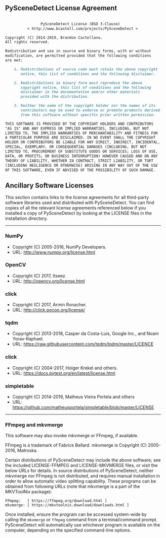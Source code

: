 
## PySceneDetect License Agreement

```md

                PySceneDetect License (BSD 3-Clause)
          < http://www.bcastell.com/projects/PySceneDetect >

Copyright (C) 2014-2019, Brandon Castellano.
All rights reserved.

Redistribution and use in source and binary forms, with or without
modification, are permitted provided that the following conditions
are met:

    1. Redistributions of source code must retain the above copyright
       notice, this list of conditions and the following disclaimer.

    2. Redistributions in binary form must reproduce the above
       copyright notice, this list of conditions and the following
       disclaimer in the documentation and/or other materials 
       provided with the distribution.

    3. Neither the name of the copyright holder nor the names of its
       contributors may be used to endorse or promote products derived
       from this software without specific prior written permission.

THIS SOFTWARE IS PROVIDED BY THE COPYRIGHT HOLDERS AND CONTRIBUTORS
"AS IS" AND ANY EXPRESS OR IMPLIED WARRANTIES, INCLUDING, BUT NOT
LIMITED TO, THE IMPLIED WARRANTIES OF MERCHANTABILITY AND FITNESS FOR
A PARTICULAR PURPOSE ARE DISCLAIMED. IN NO EVENT SHALL THE COPYRIGHT
HOLDER OR CONTRIBUTORS BE LIABLE FOR ANY DIRECT, INDIRECT, INCIDENTAL,
SPECIAL, EXEMPLARY, OR CONSEQUENTIAL DAMAGES (INCLUDING, BUT NOT
LIMITED TO, PROCUREMENT OF SUBSTITUTE GOODS OR SERVICES; LOSS OF USE,
DATA, OR PROFITS; OR BUSINESS INTERRUPTION) HOWEVER CAUSED AND ON ANY
THEORY OF LIABILITY, WHETHER IN CONTRACT, STRICT LIABILITY, OR TORT
(INCLUDING NEGLIGENCE OR OTHERWISE) ARISING IN ANY WAY OUT OF THE USE
OF THIS SOFTWARE, EVEN IF ADVISED OF THE POSSIBILITY OF SUCH DAMAGE.
```


## Ancillary Software Licenses

This section contains links to the license agreements for all third-party software libraries used and distributed with PySceneDetect.  You can find copies of all the relevant license agreements referenced below if you installed a copy of PySceneDetect by looking at the LICENSE files in the installation directory.

-----------------------------------------------------------------------

### NumPy

 - Copyright (C) 2005-2016, NumPy Developers.
 - URL: <a href="http://www.numpy.org/license.html" alt="NumPy License">http://www.numpy.org/license.html</a>


### OpenCV

 - Copyright (C) 2017, Itseez.
 - URL: <a href="http://opencv.org/license.html" alt="OpenCV License">http://opencv.org/license.html</a>


### click

 - Copyright (C) 2017, Armin Ronacher.
 - URL: <a href="http://click.pocoo.org/license/" alt="click License">http://click.pocoo.org/license/</a>


### tqdm

 - Copyright (C) 2013-2018, Casper da Costa-Luis, Google Inc., and Noam Yorav-Raphael.
 - URL: <a href="https://raw.githubusercontent.com/tqdm/tqdm/master/LICENCE" alt="tqdm License">https://raw.githubusercontent.com/tqdm/tqdm/master/LICENCE</a>


### click

 - Copyright (C) 2004-2017, Holger Krekel and others.
 - URL: <a href="https://docs.pytest.org/en/latest/license.html" alt="pytest License">https://docs.pytest.org/en/latest/license.html</a>


### simpletable

 - Copyright (C) 2014-2019, Matheus Vieira Portela and others
 - URL: <a href="https://github.com/matheusportela/simpletable/blob/master/LICENSE" alt="simpletable License">https://github.com/matheusportela/simpletable/blob/master/LICENSE</a>

-----------------------------------------------------------------------

### FFmpeg and mkvmerge

This software may also invoke mkvmerge or FFmpeg, if available.

FFmpeg is a trademark of Fabrice Bellard.
mkvmerge is Copyright (C) 2005-2016, Matroska.

Certain distributions of PySceneDetect may include the above software;
see the included LICENSE-FFMPEG and LICENSE-MKVMERGE files, or visit the
below URLs for details.  In source distributions of PySceneDetect,
neither mkvmerge nor FFmpeg is not distributed, and requires manual
installation in order to allow automatic video splitting capability.
These programs can be obtained from following URLs (note that mkvmerge
is a part of the MKVToolNix package):

    FFmpeg:   [ https://ffmpeg.org/download.html ]
    mkvmerge: [ https://mkvtoolnix.download/downloads.html ]

Once installed, ensure the program can be accessed system-wide by calling
the `mkvmerge` or `ffmpeg` command from a terminal/command prompt.
PySceneDetect will automatically use whichever program is available on
the computer, depending on the specified command-line options.

